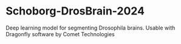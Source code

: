 # Schoborg-DrosBrain-2024
Deep learning model for segmenting Drosophila brains. Usable with Dragonfly software by Comet Technologies
